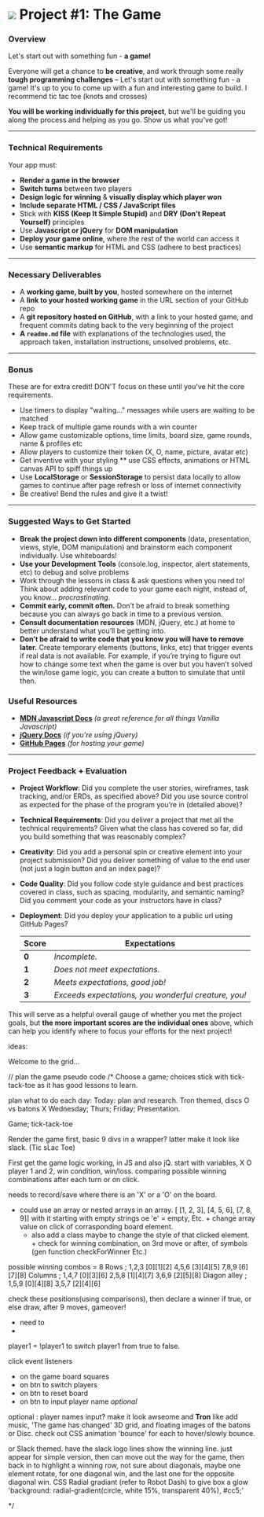# ![](https://ga-dash.s3.amazonaws.com/production/assets/logo-9f88ae6c9c3871690e33280fcf557f33.png) Project #1: The Game

### Overview

Let's start out with something fun - **a game!**

Everyone will get a chance to **be creative**, and work through some really **tough programming challenges** – Let's start out with something fun - a game!  It's up to you to come up with a fun and interesting game to build. I recommend tic tac toe (knots and crosses)

**You will be working individually for this project**, but we'll be guiding you along the process and helping as you go. Show us what you've got!


---

### Technical Requirements

Your app must:

* **Render a game in the browser**
* **Switch turns** between two players
* **Design logic for winning** & **visually display which player won**
* **Include separate HTML / CSS / JavaScript files**
* Stick with **KISS (Keep It Simple Stupid)** and **DRY (Don't Repeat Yourself)** principles
* Use **Javascript or jQuery** for **DOM manipulation**
* **Deploy your game online**, where the rest of the world can access it
* Use **semantic markup** for HTML and CSS (adhere to best practices)

---

### Necessary Deliverables

* A **working game, built by you**, hosted somewhere on the internet
* A **link to your hosted working game** in the URL section of your GitHub repo
* A **git repository hosted on GitHub**, with a link to your hosted game, and frequent commits dating back to the very beginning of the project
* **A ``readme.md`` file** with explanations of the technologies used, the approach taken, installation instructions, unsolved problems, etc.

---

### Bonus

These are for extra credit! DON'T focus on these until you've hit the core requirements.

* Use timers to display "waiting..." messages while users are waiting to be matched
* Keep track of multiple game rounds with a win counter
* Allow game customizable options, time limits, board size, game rounds, name & profiles etc  
* Allow players to customize their token (X, O, name, picture, avatar etc)
* Get inventive with your styling ** use CSS effects, animations or HTML canvas API to spiff things up
* Use **LocalStorage** or **SessionStorage** to persist data locally to allow games to continue after page refresh or loss of internet connectivity
* Be creative! Bend the rules and give it a twist!


---

### Suggested Ways to Get Started

* **Break the project down into different components** (data, presentation, views, style, DOM manipulation) and brainstorm each component individually. Use whiteboards!
* **Use your Development Tools** (console.log, inspector, alert statements, etc) to debug and solve problems
* Work through the lessons in class & ask questions when you need to! Think about adding relevant code to your game each night, instead of, you know... _procrastinating_.
* **Commit early, commit often.** Don’t be afraid to break something because you can always go back in time to a previous version.
* **Consult documentation resources** (MDN, jQuery, etc.) at home to better understand what you’ll be getting into.
* **Don’t be afraid to write code that you know you will have to remove later.** Create temporary elements (buttons, links, etc) that trigger events if real data is not available. For example, if you’re trying to figure out how to change some text when the game is over but you haven’t solved the win/lose game logic, you can create a button to simulate that until then.


### Useful Resources

* **[MDN Javascript Docs](https://developer.mozilla.org/en-US/docs/Web/JavaScript)** _(a great reference for all things Vanilla Javascript)_
* **[jQuery Docs](http://api.jquery.com)** _(if you're using jQuery)_
* **[GitHub Pages](https://pages.github.com)** _(for hosting your game)_

---

### Project Feedback + Evaluation

* __Project Workflow__: Did you complete the user stories, wireframes, task tracking, and/or ERDs, as specified above? Did you use source control as expected for the phase of the program you’re in (detailed above)?

* __Technical Requirements__: Did you deliver a project that met all the technical requirements? Given what the class has covered so far, did you build something that was reasonably complex?

* __Creativity__: Did you add a personal spin or creative element into your project submission? Did you deliver something of value to the end user (not just a login button and an index page)?

* __Code Quality__: Did you follow code style guidance and best practices covered in class, such as spacing, modularity, and semantic naming? Did you comment your code as your instructors have in class?

* __Deployment__: Did you deploy your application to a public url using GitHub Pages?


    Score | Expectations
    ----- | ------------
    **0** | _Incomplete._
    **1** | _Does not meet expectations._
    **2** | _Meets expectations, good job!_
    **3** | _Exceeds expectations, you wonderful creature, you!_

 This will serve as a helpful overall gauge of whether you met the project goals, but __the more important scores are the individual ones__ above, which can help you identify where to focus your efforts for the next project!

ideas:

 Welcome to the grid...

 // plan the game pseudo code
 /*
 Choose a game; choices
 stick with tick-tack-toe as it has good lessons to learn.

 plan what to do each day:
 Today: plan and research.  Tron themed, discs O vs batons X
 Wednesday;
 Thurs;
 Friday; Presentation.


 Game; tick-tack-toe

 Render the game first,
 basic 9 divs in a wrapper? latter make it look like slack. (Tic sLac Toe)

 First get the game logic working, in JS and also jQ.
   start with variables, X O player 1 and 2,
   win condition, win/loss. comparing possible winning combinations after each turn or on click.

   needs to record/save where there is an 'X' or a 'O' on the board.
   - could use an array or nested arrays in an array. [ [1, 2, 3], [4, 5, 6], [7, 8, 9]] with it starting with empty strings oe 'e' = empty, Etc.
    + change array value on click of corrasponding board element.
     - also add a class maybe to change the style of that clicked element.
    + check for winning combination, on 3rd move or after, of symbols (gen function checkForWinner Etc.)

 possible winning combos = 8
 Rows ;
 1,2,3 [0][1][2]
 4,5,6 [3][4][5]
 7,8,9 [6][7][8]
 Columns ;
 1,4,7 [0][3][6]
 2,5,8 [1][4][7]
 3,6,9 [2][5][8]
 Diagon alley ;
 1,5,9 [0][4][8]
 3,5,7 [2][4][6]

 check these positions(using comparisons), then declare a winner if true, or else draw, after 9 moves, gameover!
 - need to
 - 
 player1 = !player1 to switch player1 from true to false.

 click event listeners
 - on the game board squares
 - on btn to switch players
 - on btn to reset board
 - on btn to input player name *optional*

 optional :
  player names input?
  make it look awseome and **Tron** like
  add music, 'The game has changed'
  3D grid, and floating images of the batons or Disc.
   check out CSS animation 'bounce' for each to hover/slowly bounce.

   or Slack themed. have the slack logo lines show the winning line. just appear for simple version, then can move out the way for the game, then back in to highlight a winning row, not sure about diagonals, maybe one element rotate, for one diagonal win, and the last one for the opposite diagonal win.
  CSS Radial gradiant (refer to Robot Dash) to give box a glow 'background: radial-gradient(circle, white 15%, transparent 40%), #cc5;'



 */
